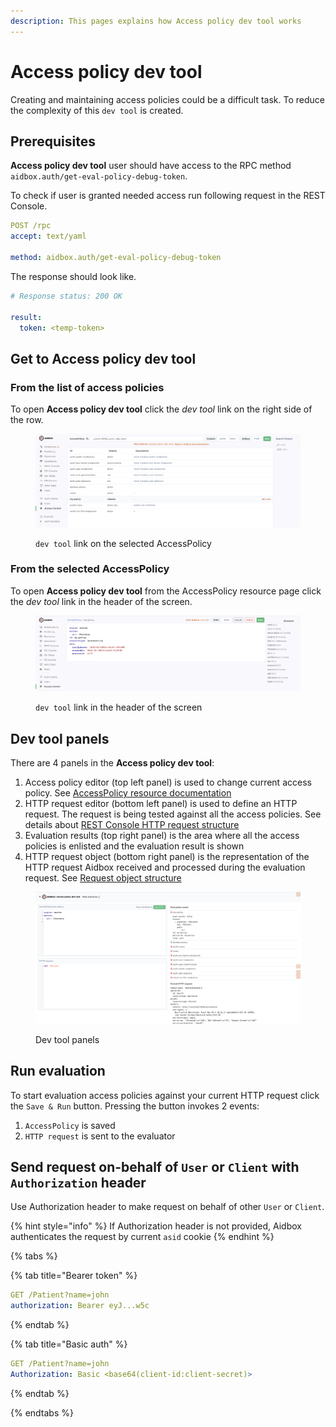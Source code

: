 ```yaml
---
description: This pages explains how Access policy dev tool works
---
```


# Access policy dev tool

Creating and maintaining access policies could be a difficult task. To reduce the complexity of this `dev tool` is created.

## Prerequisites

**Access policy dev tool** user should have access to the RPC method `aidbox.auth/get-eval-policy-debug-token`.

To check if user is granted needed access run following request in the REST Console.&#x20;

```yaml
POST /rpc
accept: text/yaml

method: aidbox.auth/get-eval-policy-debug-token
```

The response should look like.

```yaml
# Response status: 200 OK

result:
  token: <temp-token>
```

## Get to Access policy dev tool

### From the list of access policies

To open **Access policy dev tool** click the _dev tool_ link on the right side of the row.

<figure><img src="../../.gitbook/assets/Screenshot 2023-03-23 at 11.40.10.png" alt=""><figcaption><p><code>dev tool</code> link on the selected AccessPolicy</p></figcaption></figure>

### From the selected AccessPolicy

To open **Access policy dev tool** from the AccessPolicy resource page click the _dev tool_ link in the header of the screen.

<figure><img src="../../.gitbook/assets/Screenshot 2023-03-23 at 11.48.13.png" alt=""><figcaption><p><code>dev tool</code> link in the header of the screen</p></figcaption></figure>

## Dev tool panels

There are 4 panels in the **Access policy dev tool**:

1. Access policy editor (top left panel) is used to change current access policy. See  [AccessPolicy resource documentation](access-control.md)
2. HTTP request editor (bottom left panel) is used to define an HTTP request. The request is being tested against all the access policies. See details about [REST Console HTTP request structure](../../overview/aidbox-ui/rest-console-1.md#rest-console)
3. Evaluation results (top right panel) is the area where all the access policies is enlisted and the evaluation result is shown
4. HTTP request object (bottom right panel) is the representation of the HTTP request Aidbox received and processed during the evaluation request. See [Request object structure](access-control.md#request-object-structure)

<figure><img src="../../.gitbook/assets/Screenshot 2023-03-23 at 11.40.41.png" alt=""><figcaption><p>Dev tool panels</p></figcaption></figure>

## Run evaluation

To start evaluation access policies against your current HTTP request click the `Save & Run` button. Pressing the button invokes 2 events:

1. `AccessPolicy` is saved
2. `HTTP request` is sent to the evaluator

## Send request on-behalf of `User` or `Client` with `Authorization` header

Use Authorization header to make request on behalf of other `User` or `Client`.

{% hint style="info" %}
If Authorization header is not provided, Aidbox authenticates the request by current `asid` cookie
{% endhint %}

{% tabs %}

{% tab title="Bearer token" %}
```yaml
GET /Patient?name=john
authorization: Bearer eyJ...w5c
```
{% endtab %}

{% tab title="Basic auth" %}
```yaml
GET /Patient?name=john
Authorization: Basic <base64(client-id:client-secret)>
```
{% endtab %}

{% endtabs %}
